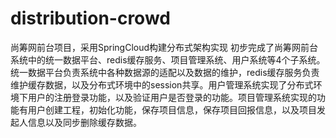 # distribution-crowd
尚筹网前台项目，采用SpringCloud构建分布式架构实现
初步完成了尚筹网前台系统中的统一数据平台、redis缓存服务、项目管理系统、用户系统等4个子系统。统一数据平台负责系统中各种数据源的适配以及数据的维护，redis缓存服务负责维护缓存数据，以及分布式环境中的session共享。用户管理系统实现了分布式环境下用户的注册登录功能，以及验证用户是否登录的功能。项目管理系统实现的功能有用户创建工程，初始化功能，保存项目信息，保存项目回报信息，以及项目发起人信息以及同步删除缓存数据。
